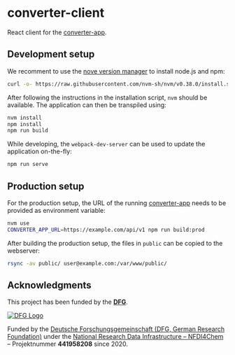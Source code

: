 converter-client
================

React client for the [converter-app](https://github.com/ComPlat/converter-app).

Development setup
-----------------

We recomment to use the [nove version manager](https://github.com/nvm-sh/nvm) to install node.js and npm:

```bash
curl -o- https://raw.githubusercontent.com/nvm-sh/nvm/v0.38.0/install.sh | bash
```

After following the instructions in the installation script, `nvm` should be available. The application can then be transpiled using:

```bash
nvm install
npm install
npm run build
```

While developing, the `webpack-dev-server` can be used to update the application on-the-fly:

```bash
npm run serve
```

Production setup
----------------

For the production setup, the URL of the running [converter-app](https://github.com/ComPlat/converter-app) needs to be provided as environment variable:

```bash
nvm use
CONVERTER_APP_URL=https://example.com/api/v1 npm run build:prod
```

After building the production setup, the files in `public` can be copied to the webserver:

```bash
rsync -av public/ user@example.com:/var/www/public/
```

## Acknowledgments

This project has been funded by the **[DFG]**.

[![DFG Logo]][DFG]


Funded by the [Deutsche Forschungsgemeinschaft (DFG, German Research Foundation)](https://www.dfg.de/) under the [National Research Data Infrastructure – NFDI4Chem](https://nfdi4chem.de/) – Projektnummer **441958208** since 2020.


[DFG]: https://www.dfg.de/en/
[DFG Logo]: https://www.dfg.de/zentralablage/bilder/service/logos_corporate_design/logo_negativ_267.png
